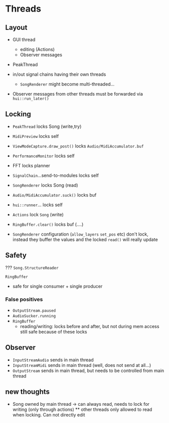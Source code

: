 # Threads

## Layout

* GUI thread
  * editing (Actions)
  * Observer messages
* PeakThread
* in/out signal chains having their own threads
  * `SongRenderer` might become multi-threaded...

* Observer messages from other threads must be forwarded via `hui::run_later()`

## Locking

* `PeakThread` locks Song (write,try)
* `MidiPreview` locks self
* `ViewModeCapture.draw_post()` locks `Audio/MidiAccumulator.buf`
* `PerformanceMonitor` locks self
* FFT locks planner
* `SignalChain`...send-to-modules locks self
* `SongRenderer` locks Song (read)
* `Audio/MidiAccumulator.suck()` locks buf
* `hui::runner`... locks self
* `Actions` lock `Song` (write)
* `RingBuffer.clear()` locks buf (....)

* `SongRenderer` configuration (`allow_layers` `set_pos` etc) don't lock, instead they buffer the values and the locked `read()` will really update

## Safety

???
`Song.StructureReader`

`RingBuffer`
* safe for single consumer + single producer

### False positives

* `OutputStream.paused`
* `AudioSucker.running`
* `RingBuffer`
  * reading/writing: locks before and after, but not during mem access still safe because of these locks



## Observer

* `InputStreamAudio` sends in main thread
* `InputStreamMidi` sends in main thread (well, does not send at all...)
* `OutputStream` sends in main thread, but needs to be controlled from main thread


## new thoughts

* Song owned by main thread -> can always read, needs to lock for writing (only through actions)
** other threads only allowed to read when locking. Can not directly edit

